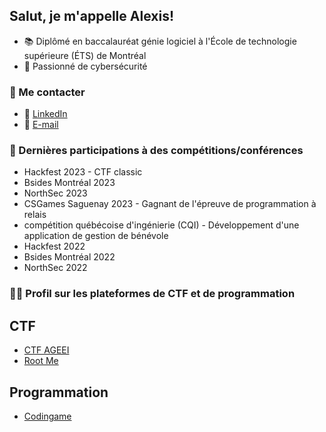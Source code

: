 ## Salut, je m'appelle Alexis!
- 📚 Diplômé en baccalauréat génie logiciel à l'École de technologie supérieure (ÉTS) de Montréal
- 🔐 Passionné de cybersécurité

### 💬 Me contacter
- 💬 [LinkedIn](www.linkedin.com/in/alexis-ripetti)
- 📧 [E-mail](mailto:alexisripetti.travail@gmail.com)
  
### 🚀 Dernières participations à des compétitions/conférences
- Hackfest 2023 - CTF classic
- Bsides Montréal 2023
- NorthSec 2023
- CSGames Saguenay 2023 - Gagnant de l'épreuve de programmation à relais
- compétition québécoise d'ingénierie (CQI) - Développement d'une application de gestion de bénévole
- Hackfest 2022
- Bsides Montréal 2022
- NorthSec 2022

### 🧑‍💻 Profil sur les plateformes de CTF et de programmation
##  CTF
- [CTF AGEEI](https://ctf.ageei.org/users/124)
- [Root Me](https://www.root-me.org/rubixxcube99)
## Programmation
- [Codingame](https://www.codingame.com/profile/fbdc47dd4c48347aa823e22d848916392743394)